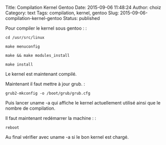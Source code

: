 Title: Compilation Kernel Gentoo
Date: 2015-09-06 11:48:24
Author: choiz
Category: text
Tags: compilation, kernel, gentoo
Slug: 2015-09-06-compilation-kernel-gentoo
Status: published

Pour compiler le kernel sous gentoo : :

    cd /usr/src/linux

    make menuconfig

    make && make modules_install

    make install

Le kernel est maintenant compilé.

Maintenant il faut mettre à jour grub. :

    grub2-mkconfig -o /boot/grub/grub.cfg

Puis lancer uname -a qui affiche le kernel actuellement utilisé ainsi
que le nombre de compilation.

Il faut maintenant redémarrer la machine : :

    reboot

Au final vérifier avec uname -a si le bon kernel est chargé.
